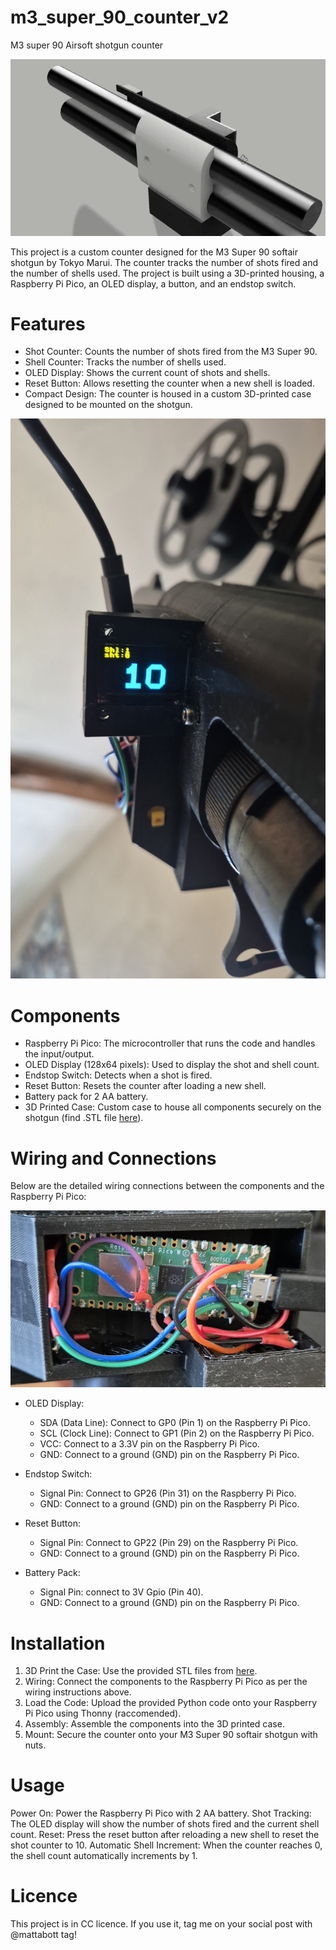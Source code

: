 # m3_super_90_counter_v2
M3 super 90 Airsoft shotgun counter

![](https://github.com/mattabott/m3_super_90_counter_v2/blob/main/img/VideoEditor_20240823_103058.gif)

This project is a custom counter designed for the M3 Super 90 softair shotgun by Tokyo Marui. The counter tracks the number of shots fired and the number of shells used. The project is built using a 3D-printed housing, a Raspberry Pi Pico, an OLED display, a button, and an endstop switch.

# Features
- Shot Counter: Counts the number of shots fired from the M3 Super 90.
- Shell Counter: Tracks the number of shells used.
- OLED Display: Shows the current count of shots and shells.
- Reset Button: Allows resetting the counter when a new shell is loaded.
- Compact Design: The counter is housed in a custom 3D-printed case designed to be mounted on the shotgun.

![](https://github.com/mattabott/m3_super_90_counter_v2/blob/main/img/20240823_165340.jpg)

# Components
- Raspberry Pi Pico: The microcontroller that runs the code and handles the input/output.
- OLED Display (128x64 pixels): Used to display the shot and shell count.
- Endstop Switch: Detects when a shot is fired.
- Reset Button: Resets the counter after loading a new shell.
- Battery pack for 2 AA battery.
- 3D Printed Case: Custom case to house all components securely on the shotgun (find .STL file [here](https://www.thingiverse.com/thing:6741174)).

# Wiring and Connections
Below are the detailed wiring connections between the components and the Raspberry Pi Pico:

![](https://github.com/mattabott/m3_super_90_counter_v2/blob/main/img/20240823_165333.jpg)

- OLED Display:
 
  - SDA (Data Line): Connect to GP0 (Pin 1) on the Raspberry Pi Pico.
  - SCL (Clock Line): Connect to GP1 (Pin 2) on the Raspberry Pi Pico.
  - VCC: Connect to a 3.3V pin on the Raspberry Pi Pico.
  - GND: Connect to a ground (GND) pin on the Raspberry Pi Pico.

- Endstop Switch:

  - Signal Pin: Connect to GP26 (Pin 31) on the Raspberry Pi Pico.
  - GND: Connect to a ground (GND) pin on the Raspberry Pi Pico.

- Reset Button:

  - Signal Pin: Connect to GP22 (Pin 29) on the Raspberry Pi Pico.
  - GND: Connect to a ground (GND) pin on the Raspberry Pi Pico.

- Battery Pack:

  - Signal Pin: connect to 3V Gpio (Pin 40).
  - GND: Connect to a ground (GND) pin on the Raspberry Pi Pico.

# Installation

1. 3D Print the Case: Use the provided STL files from [here](https://www.thingiverse.com/thing:6741174).
2. Wiring: Connect the components to the Raspberry Pi Pico as per the wiring instructions above.
3. Load the Code: Upload the provided Python code onto your Raspberry Pi Pico using Thonny (raccomended).
4. Assembly: Assemble the components into the 3D printed case.
5. Mount: Secure the counter onto your M3 Super 90 softair shotgun with nuts.

# Usage
Power On: Power the Raspberry Pi Pico with 2 AA battery.
Shot Tracking: The OLED display will show the number of shots fired and the current shell count.
Reset: Press the reset button after reloading a new shell to reset the shot counter to 10.
Automatic Shell Increment: When the counter reaches 0, the shell count automatically increments by 1.

# Licence

This project is in CC licence. If you use it, tag me on your social post with @mattabott tag!
